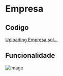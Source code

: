 # Empresa


## Codigo
[Uploading Empresa.sql…]()


## Funcionalidade

![image](https://github.com/fpvill/Empresa/assets/144077908/857891e3-f314-43a3-b3de-f57f3fe1a9f6)
